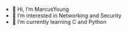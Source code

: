 - 👋 Hi, I’m MarcusYoung
- 👀 I’m interested in Networking and Security
- 🌱 I’m currently learning C and Python

<!---
SleepyDucky1121/SleepyDucky1121 is a ✨ special ✨ repository because its `README.md` (this file) appears on your GitHub profile.
You can click the Preview link to take a look at your changes.
--->
